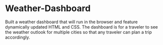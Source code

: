 # Weather-Dashboard
Built a weather dashboard that will run in the browser and feature dynamically updated HTML and CSS. The dashboard is for a traveler to see the weather outlook for multiple cities so that any traveler can plan a trip accordingly.
